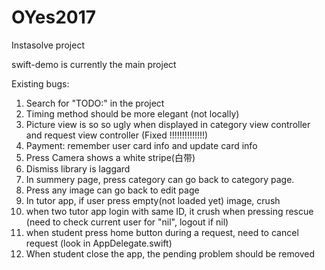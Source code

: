 # OYes2017
Instasolve project

swift-demo is currently the main project

Existing bugs:
1. Search for "TODO:" in the project
2. Timing method should be more elegant (not locally)
3. Picture view is so so ugly when displayed in category view controller and request view controller (Fixed !!!!!!!!!!!!!!)
4. Payment: remember user card info and update card info
5. Press Camera shows a white stripe(白带)
6. Dismiss library is laggard
7. In summery page, press category can go back to category page.
8. Press any image can go back to edit page
9. In tutor app, if user press empty(not loaded yet) image, crush
10. when two tutor app login with same ID, it crush when pressing rescue (need to check current user for "nil", logout if nil)
11. when student press home button during a request, need to cancel request (look in AppDelegate.swift)
12. When student close the app, the pending problem should be removed
